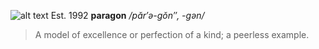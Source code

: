 ![alt text](https://www.bou-samra.org/paragon/assets/paragon-software.png)
Est. 1992
**paragon** <em>/păr′ə-gŏn″, -gən/</em>  
> A model of excellence or perfection of a kind; a peerless example. 
